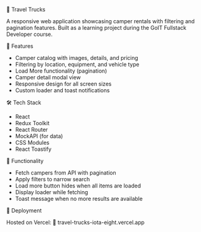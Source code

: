 🚐 Travel Trucks

A responsive web application showcasing camper rentals with filtering and pagination features. Built as a learning
project during the GoIT Fullstack Developer course.

🌟 Features

- Camper catalog with images, details, and pricing
- Filtering by location, equipment, and vehicle type
- Load More functionality (pagination)
- Camper detail modal view
- Responsive design for all screen sizes
- Custom loader and toast notifications

🛠 Tech Stack

- React
- Redux Toolkit
- React Router
- MockAPI (for data)
- CSS Modules
- React Toastify

🔧 Functionality

- Fetch campers from API with pagination
- Apply filters to narrow search
- Load more button hides when all items are loaded
- Display loader while fetching
- Toast message when no more results are available

🚀 Deployment

Hosted on Vercel:
🔗 travel-trucks-iota-eight.vercel.app